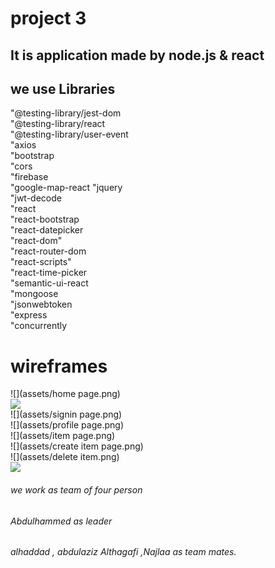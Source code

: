 # project 3

## It is application made by node.js & react 
## we use Libraries
"@testing-library/jest-dom <br/>
    "@testing-library/react<br/>
    "@testing-library/user-event<br/>
    "axios<br/>
    "bootstrap<br/>
    "cors<br/>
    "firebase<br/>
    "google-map-react
    "jquery<br/>
    "jwt-decode<br/>
    "react<br/>
    "react-bootstrap<br/>
    "react-datepicker<br/>
    "react-dom"<br/>
    "react-router-dom<br/>
    "react-scripts"<br/>
    "react-time-picker<br/>
    "semantic-ui-react<br/>
    "mongoose<br/>
    "jsonwebtoken<br/>
    "express<br/>
    "concurrently<br/>




# wireframes

![](assets/home page.png)<br/>
![](assets/signup.png)<br/>
![](assets/signin page.png)<br/>
![](assets/profile page.png)<br/>
![](assets/item page.png)<br/>
![](assets/create item page.png)<br/>
![](assets/delete item.png)<br/>
![](assets/schemas.png)<br/>



###### we work as team of four person
###### Abdulhammed as leader
###### alhaddad , abdulaziz Althagafi ,Najlaa as team mates.
